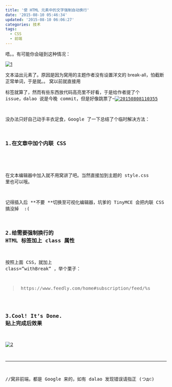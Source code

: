 ```yaml
---
title: '使 HTML 元素中的文字强制自动换行'
date: '2015-08-10 05:46:34'
updated: '2015-08-10 06:06:27'
categories: 技术
tags:
  - CSS
  - 前端
---
```



唔。。有可能你会碰到这种情况：

[![1](https://img.blessing.studio/images/2015/08/2015-08-09_14-04-35.png)](https://img.blessing.studio/images/2015/08/2015-08-09_14-04-35.png)

文本溢出元素了。原因是因为窝用的主题作者没有设置洋文的 break-all，怕截断正常单词，于是就。。 窝以前就直接用 <pre> 标签就算了，然而有些东西放代码高亮里不好看，于是给作者提了个 issue，dalao 说是今晚 commit，但是好像跳票了~[![20150808110355](https://img.blessing.studio/images/2015/08/2015-08-08_03-04-04.jpg)](https://img.blessing.studio/images/2015/08/2015-08-08_03-04-04.jpg)

没办法只好自己动手丰衣足食，Google 了一下总结了个临时解决方法：

### 1.在文章中加个内联 CSS

<style type="text/css"> .withBreak { word-wrap: break-word; } </style>

在文本编辑器中加入就不用窝讲了吧。当然直接加到主题的 style.css 里也可以哦。

记得插入后 **不要 **切换至可视化编辑器，坑爹的 TinyMCE 会把内联 CSS 搞没掉  :(

### 2.给需要强制换行的 HTML 标签加上 class 属性

按照上面 CSS，就加上 <span class="lang:default decode:true  crayon-inline ">class=”withBreak”</span> ，举个栗子：

<blockquote class="withBreak"> https://www.feedly.com/home#subscription/feed/%s </blockquote>

### 3.Cool! It’s Done. 贴上完成后效果

[![2](https://img.blessing.studio/images/2015/08/2015-08-09_14-04-53.png)](https://img.blessing.studio/images/2015/08/2015-08-09_14-04-53.png)

- - - - - -

//窝非前端，都是 Google 来的，如有 dalao 发现错误请指正 (つд⊂)



